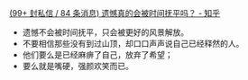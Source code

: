 [(99+ 封私信 / 84 条消息) 遗憾真的会被时间抚平吗？ - 知乎](https://www.zhihu.com/question/509737279/answer/2382000982)

- 遗憾不会被时间抚平，只会被更好的风景解放。
- 不要相信那些没有到过山顶，却口口声声说自己已经释然的人。
- 他们要么是已经麻痹了自己，放弃了希望；
- 要么就是嘴硬，强颜欢笑而已。
